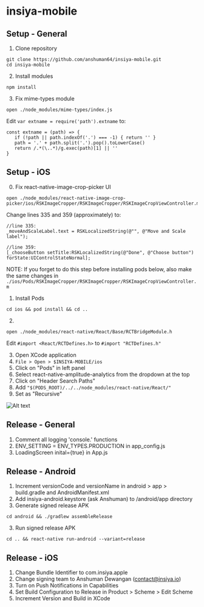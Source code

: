 # insiya-mobile

## Setup - General
1. Clone repository
````
git clone https://github.com/anshuman64/insiya-mobile.git
cd insiya-mobile
````

2. Install modules
````
npm install
````

3. Fix mime-types module
````
open ./node_modules/mime-types/index.js
````
Edit ````var extname = require('path').extname```` to:
````
const extname = (path) => {
   if (!path || path.indexOf('.') === -1) { return '' }
   path = '.' + path.split('.').pop().toLowerCase()
   return /.*(\..*)/g.exec(path)[1] || ''
}
````


## Setup - iOS
0. Fix react-native-image-crop-picker UI
````
open ./node_modules/react-native-image-crop-picker/ios/RSKImageCropper/RSKImageCropper/RSKImageCropViewController.m
````
Change lines 335 and 359 (approximately) to:
````
//line 335:
_moveAndScaleLabel.text = RSKLocalizedString(@"", @"Move and Scale label");

//line 359: 
[_chooseButton setTitle:RSKLocalizedString(@"Done", @"Choose button") forState:UIControlStateNormal];
````
NOTE: If you forget to do this step before installing pods below, also make the same changes in ````./ios/Pods/RSKImageCropper/RSKImageCropper/RSKImageCropViewController.m````

1. Install Pods
````
cd ios && pod install && cd ..
````

2.
````
open ./node_modules/react-native/React/Base/RCTBridgeModule.h
````
Edit ````#import <React/RCTDefines.h>```` to ````#import "RCTDefines.h" ````

3. Open XCode application
4. ````File > Open > $INSIYA-MOBILE/ios````
5. Click on "Pods" in left panel
6. Select react-native-amplitude-analytics from the dropdown at the top
7. Click on "Header Search Paths"
8. Add ````"$(PODS_ROOT)/../../node_modules/react-native/React/"````
9. Set as "Recursive"

![Alt text](https://s3.amazonaws.com/insiya-public/XCode_Amplitude_Header_Config.png)

## Release - General
1. Comment all logging 'console.' functions
2. ENV_SETTING = ENV_TYPES.PRODUCTION in app_config.js
3. LoadingScreen inital={true} in App.js

## Release - Android
1. Increment versionCode and versionName in android > app > build.gradle and AndroidManifest.xml
2. Add insiya-android.keystore (ask Anshuman) to /android/app directory
3. Generate signed release APK

````
cd android && ./gradlew assembleRelease
````
3. Run signed release APK

````
cd .. && react-native run-android --variant=release
````

## Release - iOS
1. Change Bundle Identifier to com.insiya.apple
2. Change signing team to Anshuman Dewangan (contact@insiya.io)
3. Turn on Push Notifications in Capabilities
4. Set Build Configuration to Release in Product > Scheme > Edit Scheme
5. Increment Version and Build in XCode

